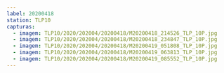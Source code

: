 ```yaml
---
label: 20200418
station: TLP10
capturas:
  - imagem: TLP10/2020/202004/20200418/M20200418_214526_TLP_10P.jpg
  - imagem: TLP10/2020/202004/20200418/M20200418_234847_TLP_10P.jpg
  - imagem: TLP10/2020/202004/20200418/M20200419_051808_TLP_10P.jpg
  - imagem: TLP10/2020/202004/20200418/M20200419_063813_TLP_10P.jpg
  - imagem: TLP10/2020/202004/20200418/M20200419_085552_TLP_10P.jpg
---
```

